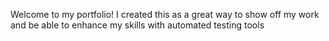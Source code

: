 Welcome to my portfolio! I created this as a great way to show off my work and be able to enhance my skills with automated testing tools
